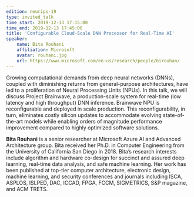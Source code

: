 ```yaml
---
edition: neurips-19
type: invited_talk
time_start: 2019-12-13 17:15:00
time_end: 2019-12-13 17:45:00
title: 'Configurable Cloud-Scale DNN Processor for Real-Time AI'
speaker:
    name: Bita Rouhani
    affiliation: Microsoft
    avatar: rouhani.jpg
    url: https://www.microsoft.com/en-us/research/people/birouhan/
---
```

Growing computational demands from deep neural networks (DNNs), coupled with diminishing returns from general-purpose architectures, have led to a proliferation of Neural Processing Units (NPUs). In this talk, we will discuss Project Brainwave, a production-scale system for real-time (low latency and high throughput) DNN inference. Brainwave NPU is reconfigurable and deployed in scale production. This reconfigurability, in turn, eliminates costly silicon updates to accommodate evolving state-of-the-art models while enabling orders of magnitude performance improvement compared to highly optimized software solutions.

**Bita Rouhani** is a senior researcher at Microsoft Azure AI and Advanced Architecture group. Bita received her Ph.D. in Computer Engineering from the University of California San Diego in 2018. Bita’s research interests include algorithm and hardware co-design for succinct and assured deep learning, real-time data analysis, and safe machine learning. Her work has been published at top-tier computer architecture, electronic design, machine learning, and security conferences and journals including ISCA, ASPLOS, ISLPED, DAC, ICCAD, FPGA, FCCM, SIGMETRICS, S&P magazine, and ACM TRETS.